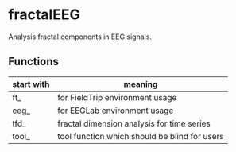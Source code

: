 # fractalEEG
Analysis fractal components in EEG signals.

## Functions
| start with | meaning                                       |
| ---        | ---                                           |
| ft_        | for FieldTrip environment usage               |
| eeg_       | for EEGLab environment usage                  |    
| tfd_       | fractal dimension analysis for time series    |
| tool_      | tool function which should be blind for users |
